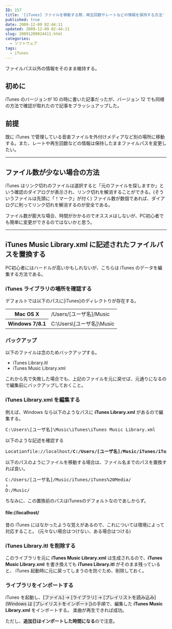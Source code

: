 ```yaml
---
ID: 157
title: '[iTunes] ファイルを移動する際、再生回数やレートなどの情報を保持する方法'
published: true
date: 2009-12-09 02:44:11
updated: 2009-12-09 02:44:11
slug: 20091209024411.html
categories:
  - ソフトウェア
tags:
  - iTunes
---
```

ファイルパス以外の情報をそのまま維持する。
<!--more-->
<h2>初めに</h2>
iTunes のバージョンが 10 の時に書いた記事だったが、バージョン 12 でも同様の方法で確認が取れたので記事をブラッシュアップした。

<h2>前提</h2>
既に iTunes で管理している音楽ファイルを外付けメディアなど別の場所に移動する。また、レートや再生回数などの情報は保持したままファイルパスを変更したい。

<hr>

<h2>ファイル数が少ない場合の方法</h2>
iTunes はリンク切れのファイルは選択すると「元のファイルを探しますか」という確認のダイアログが表示され、リンク切れを解消することができる。<span class="text-muted">(そういうファイルは先頭に「！マーク」が付く)</span>
ファイル数が数個であれば、ダイアログに則ってリンク切れを解消するのが安全である。

ファイル数が膨大な場合、時間がかかるのでオススメはしないが、PC初心者でも簡単に変更ができるのではないかと思う。

<hr>

<h2>iTunes Music Library.xml に記述されたファイルパスを置換する</h2>
PC初心者にはハードルが高いかもしれないが、こちらは iTunes のデータを編集する方法である。

<h3>iTunes ライブラリの場所を確認する</h3>
デフォルトでは以下のパスに[iTunes]のディレクトりが存在する。
<table>
<tr><th>Mac OS X</th><td>/Users/[ユーザ名]/Music</td></tr>
<tr><th>Windows 7/8.1</th><td>C:\Users\[ユーザ名]\Music</td></tr>
</table>

<h3>バックアップ</h3>
以下のファイルは念のためバックアップする。
<ul>
<li>iTunes Library.itl</li>
<li>iTunes Music Library.xml</li>
</ul>
これから先で失敗した場合でも、上記のファイルを元に戻せば、元通りになるので編集前にバックアップしておくこと。

<h3>iTunes Library.xml を編集する</h3>
例えば、Windows なら以下のようなパスに <b>iTunes Library.xml</b> があるので編集する。
<pre>C:\Users\[ユーザ名]\Music\iTunes\iTunes Music Library.xml</pre>

以下のような記述を確認する
<pre><key>Location</key><string>file://localhost/<b>C:/Users/[ユーザ名]/Music/iTunes/iTunes%20Media/</b>hoge.mp3</string></pre>

以下のパスのようにファイルを移動する場合は、ファイル名までのパスを置換すれば良い。
<pre>C:/Users/[ユーザ名]/Music/iTunes/iTunes%20Media/
↓
D:/Music/</pre>
ちなみに、この置換前のパスはiTunesのデフォルトなのであしからず。

<h4>file://localhost/</h4>
昔の iTunes にはなかったような覚えがあるので、これについては環境によって対応すること。
(元々ない場合はつけない、ある場合はつける)


<h3>iTunes Library.itl を削除する</h3>
このライブラリを元に <b>iTunes Music Library.xml</b> は生成されるので、<b>iTunes Music Library.xml</b> を書き換えても <b>iTunes Library.itl</b> がそのまま残っていると、 iTunes 起動時に元に戻ってしまうのを防ぐため、削除しておく。

<h3>ライブラリをインポートする</h3>
iTunes を起動し、<span style="background-color: #eeeeee;">[ファイル] -> [ライブラリ] -> [プレイリストを読み込み] (Windows は [プレイリストをインポート])</span>の手順で、編集した <b>iTunes Music Library.xml</b> をインポートする。
楽曲が再生できれば成功。

ただし、<strong>追加日はインポートした時間になる</strong>ので注意。